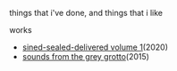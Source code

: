 things that i've done, and things that i like

works
- [sined-sealed-delivered volume 1](https://pulsewidth.bandcamp.com/album/sined-sealed-delivered-volume-1)(2020)
- [sounds from the grey grotto](https://pulsewidth.bandcamp.com/album/songs-from-the-grey-grotto)(2015)
